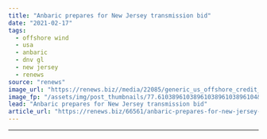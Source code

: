 ```yaml
---
title: "Anbaric prepares for New Jersey transmission bid"
date: "2021-02-17"
tags: 
  - offshore wind
  - usa
  - anbaric
  - dnv gl
  - new jersey
  - renews
source: "renews"
image_url: "https://renews.biz//media/22085/generic_us_offshore_credit_-shaun_dakin_unsplash.jpg?mode=crop&width=770&heightratio=0.6103896103896103896103896104&slimmage=true"
image_fp: "/assets/img/post_thumbnails/77.6103896103896103896103896104&slimmage=true"
lead: "Anbaric prepares for New Jersey transmission bid"
article_url: "https://renews.biz/66561/anbaric-prepares-for-new-jersey-transmission-bid/"
---
```


---
